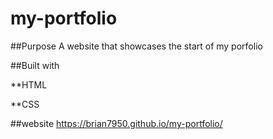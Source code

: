 # my-portfolio

##Purpose
A website that showcases the start of my porfolio

##Built with 

**HTML

**CSS

##website
https://brian7950.github.io/my-portfolio/